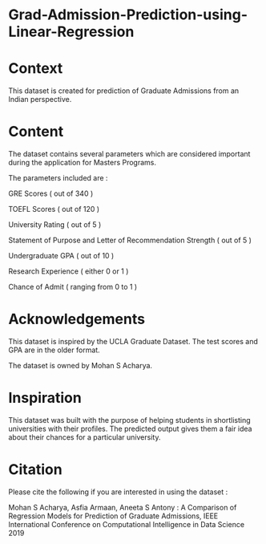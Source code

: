 # Grad-Admission-Prediction-using-Linear-Regression
# Context

This dataset is created for prediction of Graduate Admissions from an Indian perspective.

# Content

The dataset contains several parameters which are considered important during the application for Masters Programs.

The parameters included are :

GRE Scores ( out of 340 )

TOEFL Scores ( out of 120 )

University Rating ( out of 5 )

Statement of Purpose and Letter of Recommendation Strength ( out of 5 )

Undergraduate GPA ( out of 10 )

Research Experience ( either 0 or 1 )

Chance of Admit ( ranging from 0 to 1 )

# Acknowledgements

This dataset is inspired by the UCLA Graduate Dataset. The test scores and GPA are in the older format.

The dataset is owned by Mohan S Acharya.

# Inspiration

This dataset was built with the purpose of helping students in shortlisting universities with their profiles. The predicted output gives them a fair idea about their chances for a particular university.

# Citation

Please cite the following if you are interested in using the dataset :

Mohan S Acharya, Asfia Armaan, Aneeta S Antony : A Comparison of Regression Models for Prediction of Graduate Admissions, IEEE International Conference on Computational Intelligence in Data Science 2019
